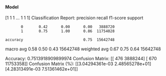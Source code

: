 #### Model
[1 1 1 ... 1 1 1]
Classification Report:
              precision    recall  f1-score   support

           0       0.42      0.00      0.00   3888720
           1       0.75      1.00      0.86  11754028

    accuracy                           0.75  15642748
   macro avg       0.58      0.50      0.43  15642748
weighted avg       0.67      0.75      0.64  15642748

Accuracy: 0.7513918909899974
Confusion Matrix:
[[     476  3888244]
 [     670 11753358]]
Confusion Matrix (%):
[[3.04294361e-03 2.48565278e+01]
 [4.28313491e-03 7.51361462e+01]]
